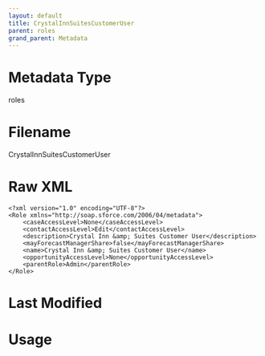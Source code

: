 ```yaml
---
layout: default
title: CrystalInnSuitesCustomerUser
parent: roles
grand_parent: Metadata
---
```

# Metadata Type
roles


# Filename 
CrystalInnSuitesCustomerUser


# Raw XML
```
<?xml version="1.0" encoding="UTF-8"?>
<Role xmlns="http://soap.sforce.com/2006/04/metadata">
    <caseAccessLevel>None</caseAccessLevel>
    <contactAccessLevel>Edit</contactAccessLevel>
    <description>Crystal Inn &amp; Suites Customer User</description>
    <mayForecastManagerShare>false</mayForecastManagerShare>
    <name>Crystal Inn &amp; Suites Customer User</name>
    <opportunityAccessLevel>None</opportunityAccessLevel>
    <parentRole>Admin</parentRole>
</Role>
```


# Last Modified


# Usage
